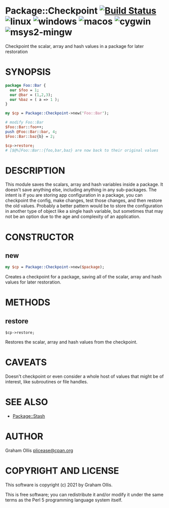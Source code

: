 # Package::Checkpoint [![Build Status](https://travis-ci.org/uperl/Package-Checkpoint.svg?branch=main)](https://travis-ci.org/uperl/Package-Checkpoint) ![linux](https://github.com/uperl/Package-Checkpoint/workflows/linux/badge.svg) ![windows](https://github.com/uperl/Package-Checkpoint/workflows/windows/badge.svg) ![macos](https://github.com/uperl/Package-Checkpoint/workflows/macos/badge.svg) ![cygwin](https://github.com/uperl/Package-Checkpoint/workflows/cygwin/badge.svg) ![msys2-mingw](https://github.com/uperl/Package-Checkpoint/workflows/msys2-mingw/badge.svg)

Checkpoint the scalar, array and hash values in a package for later restoration

# SYNOPSIS

```perl
package Foo::Bar {
  our $foo = 1;
  our @bar = (1,2,3);
  our %baz = ( a => 1 );
}

my $cp = Package::Checkpoint->new('Foo::Bar');

# modify Foo::Bar
$Foo::Bar::foo++;
push @Foo::Bar::bar, 4;
$Foo::Bar::baz{b} = 2;

$cp->restore;
# [$@%]Foo::Bar::{foo,bar,baz} are now back to their original values
```

# DESCRIPTION

This module saves the scalars, array and hash variables inside a package.  It doesn't
save anything else, including anything in any sub-packages.  The intent is if you are
storing app configuration in a package, you can checkpoint the config, make changes,
test those changes, and then restore the old values.  Probably a better pattern would
be to store the configuration in another type of object like a single hash variable,
but sometimes that may not be an option due to the age and complexity of an application.

# CONSTRUCTOR

## new

```perl
my $cp = Package::Checkpoint->new($package);
```

Creates a checkpoint for a package, saving all of the scalar, array and hash values
for later restoration.

# METHODS

## restore

```
$cp->restore;
```

Restores the scalar, array and hash values from the checkpoint.

# CAVEATS

Doesn't checkpoint or even consider a whole host of values that might be of interest,
like subroutines or file handles.

# SEE ALSO

- [Package::Stash](https://metacpan.org/pod/Package::Stash)

# AUTHOR

Graham Ollis <plicease@cpan.org>

# COPYRIGHT AND LICENSE

This software is copyright (c) 2021 by Graham Ollis.

This is free software; you can redistribute it and/or modify it under
the same terms as the Perl 5 programming language system itself.
